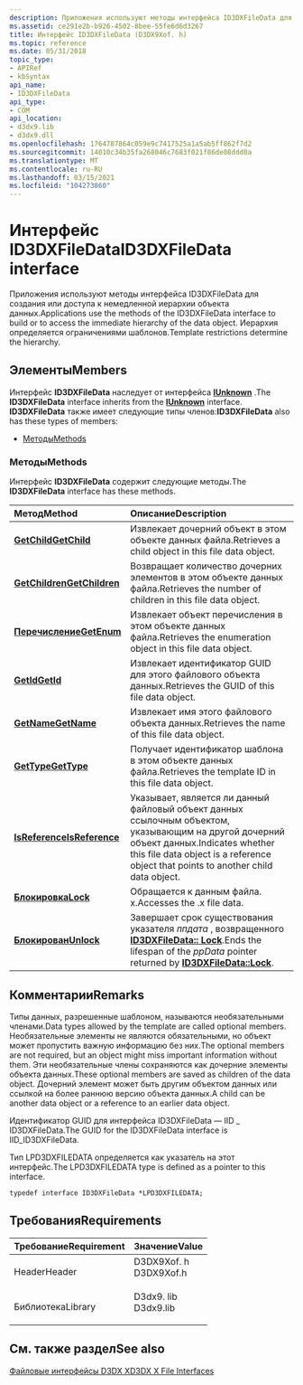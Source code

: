 ```yaml
---
description: Приложения используют методы интерфейса ID3DXFileData для создания или доступа к немедленной иерархии объекта данных. Иерархия определяется ограничениями шаблонов.
ms.assetid: ce291e2b-b926-4502-8bee-55fe6d6d3267
title: Интерфейс ID3DXFileData (D3DX9Xof. h)
ms.topic: reference
ms.date: 05/31/2018
topic_type:
- APIRef
- kbSyntax
api_name:
- ID3DXFileData
api_type:
- COM
api_location:
- d3dx9.lib
- d3dx9.dll
ms.openlocfilehash: 1764787864c059e9c7417525a1a5ab5ff862f7d2
ms.sourcegitcommit: 14010c34b35fa268046c7683f021f86de08ddd0a
ms.translationtype: MT
ms.contentlocale: ru-RU
ms.lasthandoff: 03/15/2021
ms.locfileid: "104273860"
---
```

# <a name="id3dxfiledata-interface"></a><span data-ttu-id="a206f-104">Интерфейс ID3DXFileData</span><span class="sxs-lookup"><span data-stu-id="a206f-104">ID3DXFileData interface</span></span>

<span data-ttu-id="a206f-105">Приложения используют методы интерфейса ID3DXFileData для создания или доступа к немедленной иерархии объекта данных.</span><span class="sxs-lookup"><span data-stu-id="a206f-105">Applications use the methods of the ID3DXFileData interface to build or to access the immediate hierarchy of the data object.</span></span> <span data-ttu-id="a206f-106">Иерархия определяется ограничениями шаблонов.</span><span class="sxs-lookup"><span data-stu-id="a206f-106">Template restrictions determine the hierarchy.</span></span>

## <a name="members"></a><span data-ttu-id="a206f-107">Элементы</span><span class="sxs-lookup"><span data-stu-id="a206f-107">Members</span></span>

<span data-ttu-id="a206f-108">Интерфейс **ID3DXFileData** наследует от интерфейса [**IUnknown**](/windows/win32/api/unknwn/nn-unknwn-iunknown) .</span><span class="sxs-lookup"><span data-stu-id="a206f-108">The **ID3DXFileData** interface inherits from the [**IUnknown**](/windows/win32/api/unknwn/nn-unknwn-iunknown) interface.</span></span> <span data-ttu-id="a206f-109">**ID3DXFileData** также имеет следующие типы членов:</span><span class="sxs-lookup"><span data-stu-id="a206f-109">**ID3DXFileData** also has these types of members:</span></span>

-   [<span data-ttu-id="a206f-110">Методы</span><span class="sxs-lookup"><span data-stu-id="a206f-110">Methods</span></span>](#methods)

### <a name="methods"></a><span data-ttu-id="a206f-111">Методы</span><span class="sxs-lookup"><span data-stu-id="a206f-111">Methods</span></span>

<span data-ttu-id="a206f-112">Интерфейс **ID3DXFileData** содержит следующие методы.</span><span class="sxs-lookup"><span data-stu-id="a206f-112">The **ID3DXFileData** interface has these methods.</span></span>



| <span data-ttu-id="a206f-113">Метод</span><span class="sxs-lookup"><span data-stu-id="a206f-113">Method</span></span>                                            | <span data-ttu-id="a206f-114">Описание</span><span class="sxs-lookup"><span data-stu-id="a206f-114">Description</span></span>                                                                                                          |
|:--------------------------------------------------|:---------------------------------------------------------------------------------------------------------------------|
| [<span data-ttu-id="a206f-115">**GetChild**</span><span class="sxs-lookup"><span data-stu-id="a206f-115">**GetChild**</span></span>](id3dxfiledata--getchild.md)       | <span data-ttu-id="a206f-116">Извлекает дочерний объект в этом объекте данных файла.</span><span class="sxs-lookup"><span data-stu-id="a206f-116">Retrieves a child object in this file data object.</span></span><br/>                                                        |
| [<span data-ttu-id="a206f-117">**GetChildren**</span><span class="sxs-lookup"><span data-stu-id="a206f-117">**GetChildren**</span></span>](id3dxfiledata--getchildren.md) | <span data-ttu-id="a206f-118">Возвращает количество дочерних элементов в этом объекте данных файла.</span><span class="sxs-lookup"><span data-stu-id="a206f-118">Retrieves the number of children in this file data object.</span></span><br/>                                                |
| [<span data-ttu-id="a206f-119">**Перечисление**</span><span class="sxs-lookup"><span data-stu-id="a206f-119">**GetEnum**</span></span>](id3dxfiledata--getenum.md)         | <span data-ttu-id="a206f-120">Извлекает объект перечисления в этом объекте данных файла.</span><span class="sxs-lookup"><span data-stu-id="a206f-120">Retrieves the enumeration object in this file data object.</span></span><br/>                                                |
| [<span data-ttu-id="a206f-121">**GetId**</span><span class="sxs-lookup"><span data-stu-id="a206f-121">**GetId**</span></span>](id3dxfiledata--getid.md)             | <span data-ttu-id="a206f-122">Извлекает идентификатор GUID для этого файлового объекта данных.</span><span class="sxs-lookup"><span data-stu-id="a206f-122">Retrieves the GUID of this file data object.</span></span><br/>                                                              |
| [<span data-ttu-id="a206f-123">**GetName**</span><span class="sxs-lookup"><span data-stu-id="a206f-123">**GetName**</span></span>](id3dxfiledata--getname.md)         | <span data-ttu-id="a206f-124">Извлекает имя этого файлового объекта данных.</span><span class="sxs-lookup"><span data-stu-id="a206f-124">Retrieves the name of this file data object.</span></span><br/>                                                              |
| [<span data-ttu-id="a206f-125">**GetType**</span><span class="sxs-lookup"><span data-stu-id="a206f-125">**GetType**</span></span>](id3dxfiledata--gettype.md)         | <span data-ttu-id="a206f-126">Получает идентификатор шаблона в этом объекте данных файла.</span><span class="sxs-lookup"><span data-stu-id="a206f-126">Retrieves the template ID in this file data object.</span></span><br/>                                                       |
| [<span data-ttu-id="a206f-127">**IsReference**</span><span class="sxs-lookup"><span data-stu-id="a206f-127">**IsReference**</span></span>](id3dxfiledata--isreference.md) | <span data-ttu-id="a206f-128">Указывает, является ли данный файловый объект данных ссылочным объектом, указывающим на другой дочерний объект данных.</span><span class="sxs-lookup"><span data-stu-id="a206f-128">Indicates whether this file data object is a reference object that points to another child data object.</span></span><br/>   |
| [<span data-ttu-id="a206f-129">**Блокировка**</span><span class="sxs-lookup"><span data-stu-id="a206f-129">**Lock**</span></span>](id3dxfiledata--lock.md)               | <span data-ttu-id="a206f-130">Обращается к данным файла. x.</span><span class="sxs-lookup"><span data-stu-id="a206f-130">Accesses the .x file data.</span></span><br/>                                                                                |
| [<span data-ttu-id="a206f-131">**Блокирован**</span><span class="sxs-lookup"><span data-stu-id="a206f-131">**Unlock**</span></span>](id3dxfiledata--unlock.md)           | <span data-ttu-id="a206f-132">Завершает срок существования указателя *ппдата* , возвращенного [**ID3DXFileData:: Lock**](id3dxfiledata--lock.md).</span><span class="sxs-lookup"><span data-stu-id="a206f-132">Ends the lifespan of the *ppData* pointer returned by [**ID3DXFileData::Lock**](id3dxfiledata--lock.md).</span></span><br/> |



 

## <a name="remarks"></a><span data-ttu-id="a206f-133">Комментарии</span><span class="sxs-lookup"><span data-stu-id="a206f-133">Remarks</span></span>

<span data-ttu-id="a206f-134">Типы данных, разрешенные шаблоном, называются необязательными членами.</span><span class="sxs-lookup"><span data-stu-id="a206f-134">Data types allowed by the template are called optional members.</span></span> <span data-ttu-id="a206f-135">Необязательные элементы не являются обязательными, но объект может пропустить важную информацию без них.</span><span class="sxs-lookup"><span data-stu-id="a206f-135">The optional members are not required, but an object might miss important information without them.</span></span> <span data-ttu-id="a206f-136">Эти необязательные члены сохраняются как дочерние элементы объекта данных.</span><span class="sxs-lookup"><span data-stu-id="a206f-136">These optional members are saved as children of the data object.</span></span> <span data-ttu-id="a206f-137">Дочерний элемент может быть другим объектом данных или ссылкой на более раннюю версию объекта данных.</span><span class="sxs-lookup"><span data-stu-id="a206f-137">A child can be another data object or a reference to an earlier data object.</span></span>

<span data-ttu-id="a206f-138">Идентификатор GUID для интерфейса ID3DXFileData — IID \_ ID3DXFileData.</span><span class="sxs-lookup"><span data-stu-id="a206f-138">The GUID for the ID3DXFileData interface is IID\_ID3DXFileData.</span></span>

<span data-ttu-id="a206f-139">Тип LPD3DXFILEDATA определяется как указатель на этот интерфейс.</span><span class="sxs-lookup"><span data-stu-id="a206f-139">The LPD3DXFILEDATA type is defined as a pointer to this interface.</span></span>


```
typedef interface ID3DXFileData *LPD3DXFILEDATA;
```



## <a name="requirements"></a><span data-ttu-id="a206f-140">Требования</span><span class="sxs-lookup"><span data-stu-id="a206f-140">Requirements</span></span>



| <span data-ttu-id="a206f-141">Требование</span><span class="sxs-lookup"><span data-stu-id="a206f-141">Requirement</span></span> | <span data-ttu-id="a206f-142">Значение</span><span class="sxs-lookup"><span data-stu-id="a206f-142">Value</span></span> |
|--------------------|---------------------------------------------------------------------------------------|
| <span data-ttu-id="a206f-143">Header</span><span class="sxs-lookup"><span data-stu-id="a206f-143">Header</span></span><br/>  | <dl> <span data-ttu-id="a206f-144"><dt>D3DX9Xof. h</dt></span><span class="sxs-lookup"><span data-stu-id="a206f-144"><dt>D3DX9Xof.h</dt></span></span> </dl> |
| <span data-ttu-id="a206f-145">Библиотека</span><span class="sxs-lookup"><span data-stu-id="a206f-145">Library</span></span><br/> | <dl> <span data-ttu-id="a206f-146"><dt>D3dx9. lib</dt></span><span class="sxs-lookup"><span data-stu-id="a206f-146"><dt>D3dx9.lib</dt></span></span> </dl>  |



## <a name="see-also"></a><span data-ttu-id="a206f-147">См. также раздел</span><span class="sxs-lookup"><span data-stu-id="a206f-147">See also</span></span>

<dl> <dt>

[<span data-ttu-id="a206f-148">Файловые интерфейсы D3DX X</span><span class="sxs-lookup"><span data-stu-id="a206f-148">D3DX X File Interfaces</span></span>](dx9-graphics-reference-d3dx-x-file-interfaces.md)
</dt> </dl>

 

 
